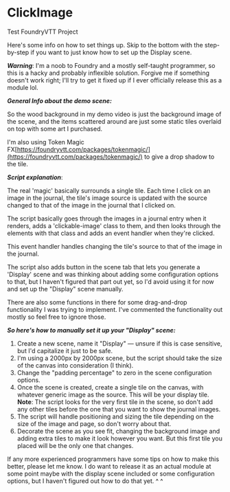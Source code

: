 # ClickImage
Test FoundryVTT Project

Here's some info on how to set things up. Skip to the bottom with the step-by-step if you want to just know how to set up the Display scene.

***Warning***: I'm a noob to Foundry and a mostly self-taught programmer, so this is a hacky and probably inflexible solution. Forgive me if something doesn't work right; I'll try to get it fixed up if I ever officially release this as a module lol.

***General Info about the demo scene:***

So the wood background in my demo video is just the background image of the scene, and the items scattered around are just some static tiles overlaid on top with some art I purchased.

I'm also using Token Magic FX[https://foundryvtt.com/packages/tokenmagic/](https://foundryvtt.com/packages/tokenmagic/) to give a drop shadow to the tile.

***Script explanation***: 

The real 'magic' basically surrounds a single tile. Each time I click on an image in the journal, the tile's image source is updated with the source changed to that of the image in the journal that I clicked on.  

The script basically goes through the images in a journal entry when it renders, adds a 'clickable-image' class to them, and then looks through the elements with that class and adds an event handler when they're clicked.

This event handler handles changing the tile's source to that of the image in the journal.

The script also adds button in the scene tab that lets you generate a 'Display' scene and was thinking about adding some configuration options to that, but I haven't figured that part out yet, so I'd avoid using it for now and set up the "Display" scene manually.

There are also some functions in there for some drag-and-drop functionality I was trying to implement. I've commented the functionality out mostly so feel free to ignore those.  

***So here's how to manually set it up your "Display" scene:***

1. Create a new scene, name it "Display" — unsure if this is case sensitive, but I'd capitalize it just to be safe.
2. I'm using a 2000px by 2000px scene, but the script should take the size of the canvas into consideration (I think). 
3. Change the "padding percentage" to zero in the scene configuration options.
4. Once the scene is created, create a single tile on the canvas, with whatever generic image as the source. This will be your display tile. **Note**: The script looks for the very first tile in the scene, so don't add any other tiles before the one that you want to show the journal images.
5. The script will handle positioning and sizing the tile depending on the size of the image and page, so don't worry about that. 
6. Decorate the scene as you see fit, changing the background image and adding extra tiles to make it look however you want. But this first tile you placed will be the only one that changes.

If any more experienced programmers have some tips on how to make this better, please let me know. I do want to release it as an actual module at some point maybe with the display scene included or some configuration options, but I haven't figured out how to do that yet. ^ ^
